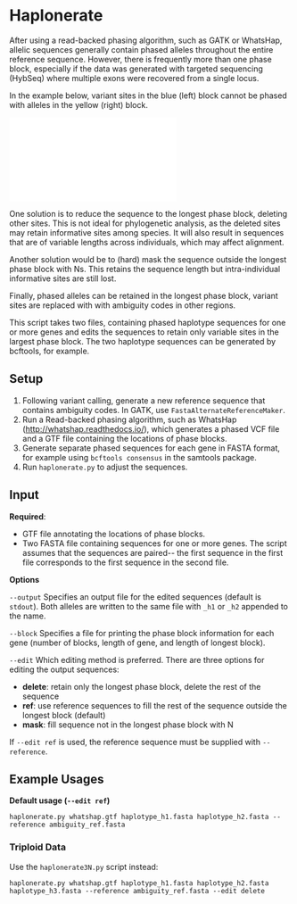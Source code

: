 # Haplonerate

After using a read-backed phasing algorithm, such as GATK or WhatsHap, allelic sequences generally contain phased alleles throughout the entire reference sequence. However, there is frequently more than one phase block, especially if the data was generated with targeted sequencing (HybSeq) where multiple exons were recovered from a single locus.

In the example below, variant sites in the blue (left) block cannot be phased with alleles in the yellow (right) block.

![](img/AJB_Figure_1.pdf)

One solution is to reduce the sequence to the longest phase block, deleting other sites. This is not ideal for phylogenetic analysis, as the deleted sites may retain informative sites among species. It will also result in sequences that are of variable lengths across individuals, which may affect alignment.

Another solution would be to (hard) mask the sequence outside the longest phase block with Ns. This retains the sequence length but intra-individual informative sites are still lost.

Finally, phased alleles can be retained in the longest phase block, variant sites are replaced with with ambiguity codes in other regions. 

This script takes two files, containing phased haplotype sequences for one
or more genes and edits the sequences to retain only variable sites in the largest phase
block. The two haplotype sequences can be generated by bcftools, for example.




## Setup

1. Following variant calling, generate a new reference sequence that contains ambiguity codes. In GATK, use `FastaAlternateReferenceMaker`. 
1. Run a Read-backed phasing algorithm, such as WhatsHap (http://whatshap.readthedocs.io/), which generates a phased VCF file and a GTF file containing the locations of phase blocks.
2. Generate separate phased sequences for each gene in FASTA format, for example using `bcftools consensus` in the samtools package.
3. Run `haplonerate.py` to adjust the sequences.


## Input

**Required**: 

* GTF file annotating the locations of phase blocks.
* Two FASTA file containing sequences for one or more genes. The script assumes that the sequences are paired-- the first sequence in the first file corresponds to the first sequence in the second file.

**Options**

`--output` Specifies an output file for the edited sequences (default is `stdout`). Both alleles are written to the same file with `_h1` or `_h2` appended to the name.

`--block` Specifies a file for printing the phase block information for each gene (number of blocks, length of gene, and length of longest block).

`--edit` Which editing method is preferred. There are three options for editing the output sequences:

* **delete**: retain only the longest phase block, delete the rest of the sequence
* **ref**: use reference sequences to fill the rest of the sequence outside the longest block (default)
* **mask**: fill sequence not in the longest phase block with N

If `--edit ref` is used, the reference sequence must be supplied with `--reference`.

## Example Usages

**Default usage (`--edit ref`)**

`haplonerate.py whatshap.gtf haplotype_h1.fasta haplotype_h2.fasta --reference ambiguity_ref.fasta`

### Triploid Data

Use the `haplonerate3N.py` script instead:

`haplonerate.py whatshap.gtf haplotype_h1.fasta haplotype_h2.fasta haplotype_h3.fasta --reference ambiguity_ref.fasta --edit delete`





